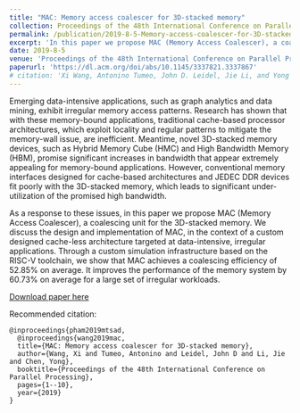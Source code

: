 ```yaml
---
title: "MAC: Memory access coalescer for 3D-stacked memory"
collection: Proceedings of the 48th International Conference on Parallel Processing
permalink: /publication/2019-8-5-Memory-access-coalescer-for-3D-stacked-memory
excerpt: 'In this paper we propose MAC (Memory Access Coalescer), a coalescing unit for the 3D-stacked memory. We discuss the design and implementation of MAC, in the context of a custom designed cache-less architecture targeted at data-intensive, irregular applications. Through a custom simulation infrastructure based on the RISC-V toolchain, we show that MAC achieves a coalescing efficiency of 52.85% on average. It improves the performance of the memory system by 60.73% on average for a large set of irregular workloads.'
date: 2019-8-5
venue: 'Proceedings of the 48th International Conference on Parallel Processing'
paperurl: 'https://dl.acm.org/doi/abs/10.1145/3337821.3337867'
# citation: 'Xi Wang, Antonino Tumeo, John D. Leidel, Jie Li, and Yong Chen. 2019. MAC: Memory Access Coalescer for 3D-Stacked Memory. In Proceedings of the 48th International Conference on Parallel Processing (ICPP 2019). Association for Computing Machinery, New York, NY, USA, Article 2, 1–10. DOI:https://doi-org.lib-e2.lib.ttu.edu/10.1145/3337821.3337867'
---
```

Emerging data-intensive applications, such as graph analytics and data mining, exhibit irregular memory access patterns. Research has shown that with these memory-bound applications, traditional cache-based processor architectures, which exploit locality and regular patterns to mitigate the memory-wall issue, are inefficient. Meantime, novel 3D-stacked memory devices, such as Hybrid Memory Cube (HMC) and High Bandwidth Memory (HBM), promise significant increases in bandwidth that appear extremely appealing for memory-bound applications. However, conventional memory interfaces designed for cache-based architectures and JEDEC DDR devices fit poorly with the 3D-stacked memory, which leads to significant under-utilization of the promised high bandwidth.

As a response to these issues, in this paper we propose MAC (Memory Access Coalescer), a coalescing unit for the 3D-stacked memory. We discuss the design and implementation of MAC, in the context of a custom designed cache-less architecture targeted at data-intensive, irregular applications. Through a custom simulation infrastructure based on the RISC-V toolchain, we show that MAC achieves a coalescing efficiency of 52.85% on average. It improves the performance of the memory system by 60.73% on average for a large set of irregular workloads.

[Download paper here](https://artlands.github.io/files/wang-icpp-2019.pdf)

Recommended citation: 

```
@inproceedings{pham2019mtsad,
  @inproceedings{wang2019mac,
  title={MAC: Memory access coalescer for 3D-stacked memory},
  author={Wang, Xi and Tumeo, Antonino and Leidel, John D and Li, Jie and Chen, Yong},
  booktitle={Proceedings of the 48th International Conference on Parallel Processing},
  pages={1--10},
  year={2019}
}
```